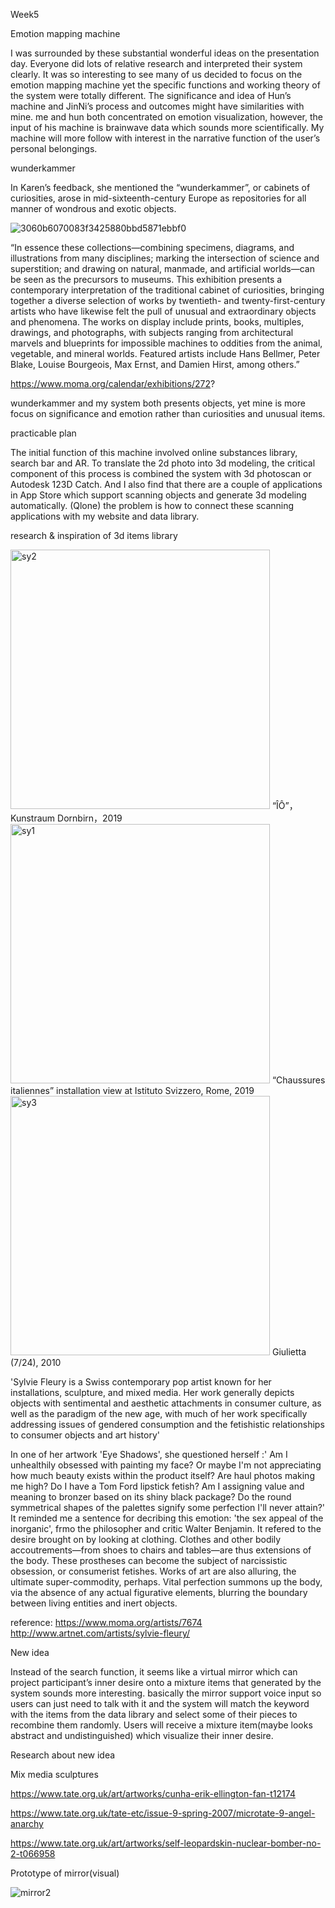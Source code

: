 Week5

Emotion mapping machine

I was surrounded by these substantial wonderful ideas on the presentation day. Everyone did lots of relative research and interpreted their system clearly. It was so interesting to see many of us decided to focus on the emotion mapping machine yet the specific functions and working theory of the system were totally different. The significance and idea of Hun’s machine and JinNi’s process and outcomes might have similarities with mine. me and hun both concentrated on emotion visualization, however, the input of his machine is brainwave data which sounds more scientifically. My machine will more follow with interest in the narrative function of the user’s personal belongings.

wunderkammer

In Karen’s feedback, she mentioned the “wunderkammer”,  or cabinets of curiosities, arose in mid-sixteenth-century Europe as repositories for all manner of wondrous and exotic objects. 

![3060b6070083f3425880bbd5871ebbf0](https://user-images.githubusercontent.com/68723373/96470490-ebf82280-1260-11eb-9952-0ee6c2cd92ae.jpg)


“In essence these collections—combining specimens, diagrams, and illustrations from many disciplines; marking the intersection of science and superstition; and drawing on natural, manmade, and artificial worlds—can be seen as the precursors to museums. This exhibition presents a contemporary interpretation of the traditional cabinet of curiosities, bringing together a diverse selection of works by twentieth- and twenty-first-century artists who have likewise felt the pull of unusual and extraordinary objects and phenomena. The works on display include prints, books, multiples, drawings, and photographs, with subjects ranging from architectural marvels and blueprints for impossible machines to oddities from the animal, vegetable, and mineral worlds. Featured artists include Hans Bellmer, Peter Blake, Louise Bourgeois, Max Ernst, and Damien Hirst, among others.”

https://www.moma.org/calendar/exhibitions/272?

wunderkammer and my system both presents objects, yet mine is more focus on significance and emotion rather than curiosities and unusual items. 


practicable plan

The initial function of this machine involved online substances library, search bar and AR. To translate the 2d photo into 3d modeling, the critical component of this process is combined the system with 3d photoscan or Autodesk 123D Catch. And I also find that there are a couple of applications in App Store which support scanning objects and generate 3d modeling automatically. (Qlone) the problem is how to connect these scanning applications with my website and data library.

research & inspiration of 3d items library

<img width="415" alt="sy2" src="https://user-images.githubusercontent.com/68723373/96850993-12e56d00-148a-11eb-9178-1ab037990741.png">
“ÎÔ”，Kunstraum Dornbirn，2019

<img width="415" alt="sy1" src="https://user-images.githubusercontent.com/68723373/96851067-2f81a500-148a-11eb-95b2-0fd6c4eadde8.png">
“Chaussures italiennes” installation view at Istituto Svizzero, Rome, 2019

<img width="415" alt="sy3" src="https://user-images.githubusercontent.com/68723373/96851170-517b2780-148a-11eb-972f-f10522f5e7c1.png">
Giulietta (7/24), 2010

'Sylvie Fleury is a Swiss contemporary pop artist known for her installations, sculpture, and mixed media. Her work generally depicts objects with sentimental and aesthetic attachments in consumer culture, as well as the paradigm of the new age, with much of her work specifically addressing issues of gendered consumption and the fetishistic relationships to consumer objects and art history'

In one of her artwork 'Eye Shadows', she questioned herself :' Am I unhealthily obsessed with painting my face? Or maybe I'm not appreciating how much beauty exists within the product itself? Are haul photos making me high? Do I have a Tom Ford lipstick fetish? Am I assigning value and meaning to bronzer based on its shiny black package? Do the round symmetrical shapes of the palettes signify some perfection I'll never attain?' It reminded me a sentence for decribing this emotion: 'the sex appeal of the inorganic', frmo the philosopher and critic Walter Benjamin. It refered to the desire brought on by looking at clothing. Clothes and other bodily accoutrements—from shoes to chairs and tables—are thus extensions of the body. These prostheses can become the subject of narcissistic obsession, or consumerist fetishes. Works of art are also alluring, the ultimate super-commodity, perhaps. Vital perfection summons up the body, via the absence of any actual figurative elements, blurring the boundary between living entities and inert objects. 

reference: https://www.moma.org/artists/7674
http://www.artnet.com/artists/sylvie-fleury/


New idea

Instead of the search function, it seems like a virtual mirror which can project participant’s inner desire onto a mixture items that generated by the system sounds more interesting. basically the mirror support voice input so users can just need to talk with it and the system will match the keyword with the items from the data library and select some of their pieces to recombine them randomly. Users will receive a mixture item(maybe looks abstract and undistinguished) which visualize their inner desire. 

Research about new idea

Mix media sculptures

https://www.tate.org.uk/art/artworks/cunha-erik-ellington-fan-t12174

https://www.tate.org.uk/tate-etc/issue-9-spring-2007/microtate-9-angel-anarchy

https://www.tate.org.uk/art/artworks/self-leopardskin-nuclear-bomber-no-2-t066958

Prototype of mirror(visual)

![mirror2](https://user-images.githubusercontent.com/68723373/96470677-1fd34800-1261-11eb-82ea-6787dc24dab9.png)

